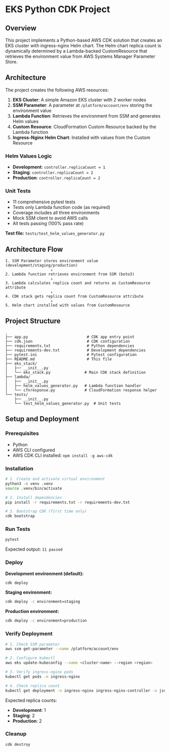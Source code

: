 # EKS Python CDK Project

## Overview

This project implements a Python-based AWS CDK solution that creates an EKS cluster with ingress-nginx Helm chart. The Helm chart replica count is dynamically determined by a Lambda-backed CustomResource that retrieves the environment value from AWS Systems Manager Parameter Store.

## Architecture

The project creates the following AWS resources:

1. **EKS Cluster**: A simple Amazon EKS cluster with 2 worker nodes
2. **SSM Parameter**: A parameter at `/platform/account/env` storing the environment value
3. **Lambda Function**: Retrieves the environment from SSM and generates Helm values
4. **Custom Resource**: CloudFormation Custom Resource backed by the Lambda function
5. **Ingress-Nginx Helm Chart**: Installed with values from the Custom Resource

### Helm Values Logic

- **Development**: `controller.replicaCount = 1`
- **Staging**: `controller.replicaCount = 2`
- **Production**: `controller.replicaCount = 2`

### Unit Tests

- 11 comprehensive pytest tests
- Tests only Lambda function code (as required)
- Coverage includes all three environments
- Mock SSM client to avoid AWS calls
- All tests passing (100% pass rate)

**Test file:** `tests/test_helm_values_generator.py`

## Architecture Flow

```
1. SSM Parameter stores environment value (development/staging/production)
                    ↓
2. Lambda function retrieves environment from SSM (boto3)
                    ↓
3. Lambda calculates replica count and returns as CustomResource attribute
                    ↓
4. CDK stack gets replica count from CustomResource attribute
                    ↓
5. Helm chart installed with values from CustomResource
```

## Project Structure

```
.
├── app.py                          # CDK app entry point
├── cdk.json                        # CDK configuration
├── requirements.txt                # Python dependencies
├── requirements-dev.txt            # Development dependencies
├── pytest.ini                      # Pytest configuration
├── README.md                       # This file
├── eks_stack/
│   ├── __init__.py
│   └── eks_stack.py               # Main CDK stack definition
├── lambda/
│   ├── __init__.py
│   ├── helm_values_generator.py   # Lambda function handler
│   └── cfnresponse.py             # CloudFormation response helper
└── tests/
    ├── __init__.py
    └── test_helm_values_generator.py  # Unit tests
```

## Setup and Deployment

### Prerequisites

- Python
- AWS CLI configured
- AWS CDK CLI installed: `npm install -g aws-cdk`

### Installation

```bash
# 1. Create and activate virtual environment
python3 -m venv .venv
source .venv/bin/activate

# 2. Install dependencies
pip install -r requirements.txt -r requirements-dev.txt

# 3. Bootstrap CDK (first time only)
cdk bootstrap
```

### Run Tests

```bash
pytest
```

Expected output: `11 passed`

### Deploy

**Development environment (default):**

```bash
cdk deploy
```

**Staging environment:**

```bash
cdk deploy -c environment=staging
```

**Production environment:**

```bash
cdk deploy -c environment=production
```

### Verify Deployment

```bash
# 1. Check SSM parameter
aws ssm get-parameter --name /platform/account/env

# 2. Configure kubectl
aws eks update-kubeconfig --name <cluster-name> --region <region>

# 3. Verify ingress-nginx pods
kubectl get pods -n ingress-nginx

# 4. Check replica count
kubectl get deployment -n ingress-nginx ingress-nginx-controller -o jsonpath='{.spec.replicas}'
```

Expected replica counts:

- **Development**: 1
- **Staging**: 2
- **Production**: 2

### Cleanup

```bash
cdk destroy
```
